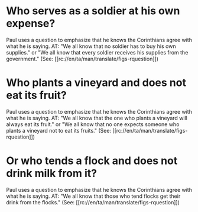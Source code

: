 # Who serves as a soldier at his own expense?

Paul uses a question to emphasize that he knows the Corinthians agree with what he is saying. AT: "We all know that no soldier has to buy his own supplies." or "We all know that every soldier receives his supplies from the government." (See: [[rc://en/ta/man/translate/figs-rquestion]])

# Who plants a vineyard and does not eat its fruit?

Paul uses a question to emphasize that he knows the Corinthians agree with what he is saying. AT: "We all know that the one who plants a vineyard will always eat its fruit." or "We all know that no one expects someone who plants a vineyard not to eat its fruits." (See: [[rc://en/ta/man/translate/figs-rquestion]])

# Or who tends a flock and does not drink milk from it?

Paul uses a question to emphasize that he knows the Corinthians agree with what he is saying. AT: "We all know that those who tend flocks get their drink from the flocks." (See: [[rc://en/ta/man/translate/figs-rquestion]])

